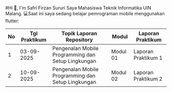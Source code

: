 #Hi 👋, I'm Safri Firzan Sururi
Saya Mahasiswa Teknik Informatika UIN Malang.
💻Saat ini saya sedang belajar pemrograman mobile menggunakan flutter:

| No | Tgl Praktikum | Topik Laporan Repository | Modul | Laporan Praktikum |
|----|---------------|---------------------------|-------|-------------------|
| 1  | 03-09-2025    | Pengenalan Mobile Programming dan Setup Lingkungan | Modul 01 | Laporan Praktikum 1 |
| 2  | 10-09-2025    | Pengenalan Mobile Programming dan Setup Lingkungan | Modul 02 | Laporan Praktikum 2 |
